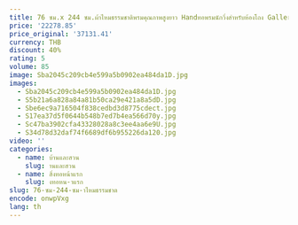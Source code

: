 ```yaml
---
title: 76 ซม.x 244 ซม.ผ้าไหมธรรมชาติพรมคุณภาพสูงยาว Handทอพรมนักวิ่งสําหรับห้องโถง Gallery ข้างเตียงที่มีสีสันพรมเปอร์เซีย
price: '22278.85'
price_original: '37131.41'
currency: THB
discount: 40%
rating: 5
volume: 85
image: Sba2045c209cb4e599a5b0902ea484da1D.jpg
images:
  - Sba2045c209cb4e599a5b0902ea484da1D.jpg
  - S5b21a6a828a84a81b50ca29e421a8a5dD.jpg
  - Sbe6ec9a716504f838cedbd3d8775cdect.jpg
  - S17ea37d5f0644b548b7ed7b4ea566d70y.jpg
  - Sc47ba3902cfa43328028a8c3ee4aa6e9U.jpg
  - S34d78d32daf74f6689df6b955226da120.jpg
video: ''
categories:
  - name: บ้านและสวน
    slug: านและสวน
  - name: สิ่งทอหน้าแรก
    slug: งทอหน-าแรก
slug: 76-ซม-244-ซม-าไหมธรรมชาต
encode: onwpVxg
lang: th
---
```

  